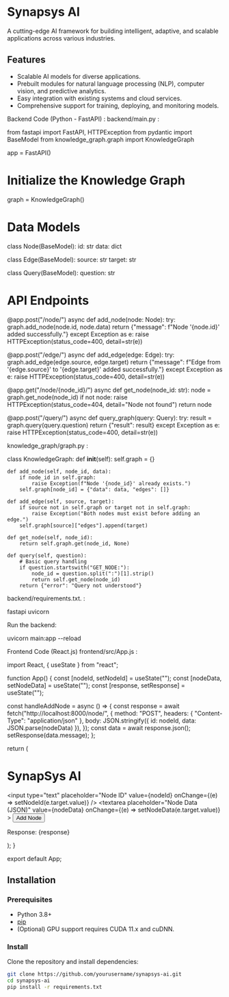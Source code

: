 
# Synapsys AI

A cutting-edge AI framework for building intelligent, adaptive, and scalable applications across various industries.

## Features
- Scalable AI models for diverse applications.
- Prebuilt modules for natural language processing (NLP), computer vision, and predictive analytics.
- Easy integration with existing systems and cloud services.
- Comprehensive support for training, deploying, and monitoring models.

Backend Code (Python - FastAPI)  :
backend/main.py  :

from fastapi import FastAPI, HTTPException
from pydantic import BaseModel
from knowledge_graph.graph import KnowledgeGraph

app = FastAPI()

# Initialize the Knowledge Graph
graph = KnowledgeGraph()

# Data Models
class Node(BaseModel):
    id: str
    data: dict

class Edge(BaseModel):
    source: str
    target: str

class Query(BaseModel):
    question: str

# API Endpoints
@app.post("/node/")
async def add_node(node: Node):
    try:
        graph.add_node(node.id, node.data)
        return {"message": f"Node '{node.id}' added successfully."}
    except Exception as e:
        raise HTTPException(status_code=400, detail=str(e))

@app.post("/edge/")
async def add_edge(edge: Edge):
    try:
        graph.add_edge(edge.source, edge.target)
        return {"message": f"Edge from '{edge.source}' to '{edge.target}' added successfully."}
    except Exception as e:
        raise HTTPException(status_code=400, detail=str(e))

@app.get("/node/{node_id}/")
async def get_node(node_id: str):
    node = graph.get_node(node_id)
    if not node:
        raise HTTPException(status_code=404, detail="Node not found")
    return node

@app.post("/query/")
async def query_graph(query: Query):
    try:
        result = graph.query(query.question)
        return {"result": result}
    except Exception as e:
        raise HTTPException(status_code=400, detail=str(e))


knowledge_graph/graph.py   :

class KnowledgeGraph:
    def __init__(self):
        self.graph = {}

    def add_node(self, node_id, data):
        if node_id in self.graph:
            raise Exception(f"Node '{node_id}' already exists.")
        self.graph[node_id] = {"data": data, "edges": []}

    def add_edge(self, source, target):
        if source not in self.graph or target not in self.graph:
            raise Exception("Both nodes must exist before adding an edge.")
        self.graph[source]["edges"].append(target)

    def get_node(self, node_id):
        return self.graph.get(node_id, None)

    def query(self, question):
        # Basic query handling
        if question.startswith("GET_NODE:"):
            node_id = question.split(":")[1].strip()
            return self.get_node(node_id)
        return {"error": "Query not understood"}


backend/requirements.txt. :

fastapi
uvicorn


Run the backend:

uvicorn main:app --reload



Frontend Code (React.js)
frontend/src/App.js  :

import React, { useState } from "react";

function App() {
  const [nodeId, setNodeId] = useState("");
  const [nodeData, setNodeData] = useState("");
  const [response, setResponse] = useState("");

  const handleAddNode = async () => {
    const response = await fetch("http://localhost:8000/node/", {
      method: "POST",
      headers: { "Content-Type": "application/json" },
      body: JSON.stringify({ id: nodeId, data: JSON.parse(nodeData) }),
    });
    const data = await response.json();
    setResponse(data.message);
  };

  return (
    <div>
      <h1>SynapSys AI</h1>
      <input
        type="text"
        placeholder="Node ID"
        value={nodeId}
        onChange={(e) => setNodeId(e.target.value)}
      />
      <textarea
        placeholder="Node Data (JSON)"
        value={nodeData}
        onChange={(e) => setNodeData(e.target.value)}
      ></textarea>
      <button onClick={handleAddNode}>Add Node</button>
      <p>Response: {response}</p>
    </div>
  );
}

export default App;

## Installation
### Prerequisites
- Python 3.8+
- [pip](https://pip.pypa.io/en/stable/installation/)
- (Optional) GPU support requires CUDA 11.x and cuDNN.

### Install
Clone the repository and install dependencies:
```bash
git clone https://github.com/yourusername/synapsys-ai.git
cd synapsys-ai
pip install -r requirements.txt
